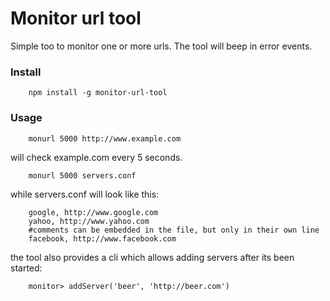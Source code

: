 Monitor url tool
================

Simple too to monitor one or more urls. The tool will beep in error events.

### Install ###

```
	npm install -g monitor-url-tool
```

### Usage ###

```
	monurl 5000 http://www.example.com
```
will check example.com every 5 seconds.
```
	monurl 5000 servers.conf
```
while servers.conf will look like this:
```
	google, http://www.google.com
	yahoo, http://www.yahoo.com
	#comments can be embedded in the file, but only in their own line
	facebook, http://www.facebook.com
```
the tool also provides a cli which allows adding servers after its been started:
```
	monitor> addServer('beer', 'http://beer.com')
```

